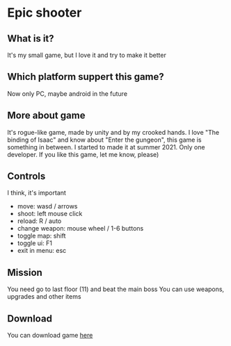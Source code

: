 # Epic shooter
## What is it?
It's my small game, but I love it and try to make it better
## Which platform suppert this game?
Now only PC, maybe android in the future
## More about game
It's rogue-like game, made by unity and by my crooked hands. I love "The binding of Isaac" and know about "Enter the gungeon", this game is something in between. I started to made it at summer 2021. Only one developer. If you like this game, let me know, please)
## Controls
I think, it's important
- move: wasd / arrows
- shoot: left mouse click
- reload: R / auto
- change weapon: mouse wheel / 1-6 buttons
- toggle map: shift
- toggle ui: F1
- exit in menu: esc
## Mission
You need go to last floor (11) and beat the main boss
You can use weapons, upgrades and other items
## Download
You can download game [here](https://github.com/DiabloZX/Epic-shooter/releases)

